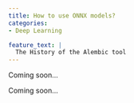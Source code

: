 ```yaml
---
title: How to use ONNX models?  
categories:
- Deep Learning

feature_text: |
  The History of the Alembic tool
---
```


Coming soon...

<!-- more -->

Coming soon...